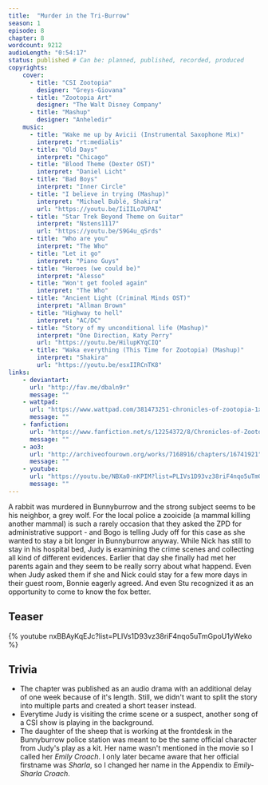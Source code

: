 ```yaml
---
title:  "Murder in the Tri-Burrow"
season: 1
episode: 8
chapter: 8
wordcount: 9212
audioLength: "0:54:17"
status: published # Can be: planned, published, recorded, produced
copyrights:
    cover:
      - title: "CSI Zootopia"
        designer: "Greys-Giovana"
      - title: "Zootopia Art"
        designer: "The Walt Disney Company"
      - title: "Mashup"
        designer: "Anheledir"
    music:
      - title: "Wake me up by Avicii (Instrumental Saxophone Mix)"
        interpret: "rt:medialis"
      - title: "Old Days"
        interpret: "Chicago"
      - title: "Blood Theme (Dexter OST)"
        interpret: "Daniel Licht"
      - title: "Bad Boys"
        interpret: "Inner Circle"
      - title: "I believe in trying (Mashup)"
        interpret: "Michael Bublé, Shakira"
        url: "https://youtu.be/IiIILo7UPAI"
      - title: "Star Trek Beyond Theme on Guitar"
        interpret: "Nstens1117"
        url: "https://youtu.be/S9G4u_qSrds"
      - title: "Who are you"
        interpret: "The Who"
      - title: "Let it go"
        interpret: "Piano Guys"
      - title: "Heroes (we could be)"
        interpret: "Alesso"
      - title: "Won't get fooled again"
        interpret: "The Who"
      - title: "Ancient Light (Criminal Minds OST)"
        interpret: "Allman Brown"
      - title: "Highway to hell"
        interpret: "AC/DC"
      - title: "Story of my unconditional life (Mashup)"
        interpret: "One Direction, Katy Perry"
        url: "https://youtu.be/HilupKYqCIQ"
      - title: "Waka everything (This Time for Zootopia) (Mashup)"
        interpret: "Shakira"
        url: "https://youtu.be/esxIIRCnTK8"
links:
    - deviantart:
      url: "http://fav.me/dbaln9r"
      message: ""
    - wattpad:
      url: "https://www.wattpad.com/381473251-chronicles-of-zootopia-1x08-murder-in-the-tri"
      message: ""
    - fanfiction:
      url: "https://www.fanfiction.net/s/12254372/8/Chronicles-of-Zootopia"
      message: ""
    - ao3:
      url: "http://archiveofourown.org/works/7168916/chapters/16741921"
      message: ""
    - youtube:
      url: "https://youtu.be/NBXa0-nKPIM?list=PLIVs1D93vz38riF4nqo5uTmGpoU1yWeko"
      message: ""
---
```

A rabbit was murdered in Bunnyburrow and the strong subject seems to be his neighbor, a grey wolf. For the local police a zooicide (a mammal killing another mammal) is such a rarely occasion that they asked the ZPD for administrative support - and Bogo is telling Judy off for this case as she wanted to stay a bit longer in Bunnyburrow anyway. While Nick has still to stay in his hospital bed, Judy is examining the crime scenes and collecting all kind of different evidences. Earlier that day she finally had met her parents again and they seem to be really sorry about what happend. Even when Judy asked them if she and Nick could stay for a few more days in their guest room, Bonnie eagerly agreed. And even Stu recognized it as an opportunity to come to know the fox better.


## Teaser
{% youtube nxBBAyKqEJc?list=PLIVs1D93vz38riF4nqo5uTmGpoU1yWeko %}

## Trivia
- The chapter was published as an audio drama with an additional delay of one week because of it's length. Still, we didn't want to split the story into multiple parts and created a short teaser instead.
- Everytime Judy is visiting the crime scene or a suspect, another song of a CSI show is playing in the background.
- The daughter of the sheep that is working at the frontdesk in the Bunnyburrow police station was meant to be the same official character from Judy's play as a kit. Her name wasn't mentioned in the movie so I called her _Emily Croach_. I only later became aware that her official firstname was _Sharla_, so I changed her name in the Appendix to _Emily-Sharla Croach_.